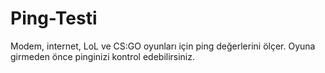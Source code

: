 # Ping-Testi
 Modem, internet, LoL ve CS:GO oyunları için ping değerlerini ölçer. Oyuna girmeden önce pinginizi kontrol edebilirsiniz.
